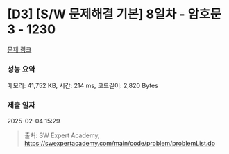 # [D3] [S/W 문제해결 기본] 8일차 - 암호문3 - 1230 

[문제 링크](https://swexpertacademy.com/main/code/problem/problemDetail.do?contestProbId=AV14zIwqAHwCFAYD) 

### 성능 요약

메모리: 41,752 KB, 시간: 214 ms, 코드길이: 2,820 Bytes

### 제출 일자

2025-02-04 15:29



> 출처: SW Expert Academy, https://swexpertacademy.com/main/code/problem/problemList.do
